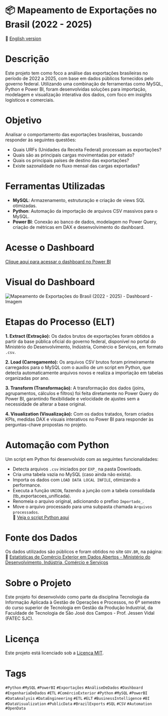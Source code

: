 # 📦 Mapeamento de Exportações no Brasil (2022 - 2025)

📄 [English version](README_English.md)

# Descrição
Este projeto tem como foco a análise das exportações brasileiras no período de 2022 a 2025, com base em dados públicos fornecidos pelo governo federal. Utilizando uma combinação de ferramentas como MySQL, Python e Power BI, foram desenvolvidas soluções para importação, modelagem e visualização interativa dos dados, com foco em insights logísticos e comerciais.

# Objetivo
Analisar o comportamento das exportações brasileiras, buscando responder às seguintes questões:
- Quais URFs (Unidades da Receita Federal) processam as exportações?
- Quais são as principais cargas movimentadas por estado?
- Quais os principais países de destino das exportações?
- Existe sazonalidade no fluxo mensal das cargas exportadas?

# Ferramentas Utilizadas
- **MySQL**: Armazenamento, estruturação e criação de views SQL otimizadas.
- **Python**: Automação da importação de arquivos CSV massivos para o MySQL.
- **Power BI**: Conexão ao banco de dados, modelagem no Power Query, criação de métricas em DAX e desenvolvimento do dashboard.

# Acesse o Dashboard
[Clique aqui para acessar o dashboard no Power BI](https://app.powerbi.com/view?r=eyJrIjoiYTVmZWQ0NWQtOGFjYy00MzhkLWE5MjAtNWZkNzc1ODc4MTllIiwidCI6ImNmNzJlMmJkLTdhMmItNDc4My1iZGViLTM5ZDU3YjA3Zjc2ZiIsImMiOjR9&embedImagePlaceholder=true)

# Visual do Dashboard
![Mapeamento de Exportações do Brasil (2022 - 2025) - Dashboard - Imagem](https://github.com/user-attachments/assets/e4e757a4-f0d4-4d2a-b40b-dd710d200d8a)

# Etapas do Processo (ELT)
**1. Extract (Extração):**
Os dados brutos de exportações foram obtidos a partir da base pública oficial do governo federal, disponível no portal do Ministério do Desenvolvimento, Indústria, Comércio e Serviços, em formato `.csv`.  

**2. Load (Carregamento):**
Os arquivos CSV brutos foram primeiramente carregados para o MySQL com o auxílio de um script em Python, que detecta automaticamente arquivos novos e realiza a importação em tabelas organizadas por ano.  

**3. Transform (Transformação):**
A transformação dos dados (joins, agrupamentos, cálculos e filtros) foi feita diretamente no Power Query do Power BI, garantindo flexibilidade e velocidade de ajustes sem a necessidade de alterar a base original.  

**4. Visualization (Visualização):**
Com os dados tratados, foram criados KPIs, medidas DAX e visuais interativos no Power BI para responder às perguntas-chave propostas no projeto.

# Automação com Python
Um script em Python foi desenvolvido com as seguintes funcionalidades:
- Detecta arquivos `.csv` iniciados por `EXP_` na pasta Downloads.
- Cria uma tabela vazia no MySQL (caso ainda não exista).
- Importa os dados com `LOAD DATA LOCAL INFILE`, otimizando a performance.
- Executa a função `UNION`, fazendo a junção com a tabela consolidada (tb_exportacoes_unificada).
- Renomeia o arquivo original, adicionando o prefixo `Importado_`.
- Move o arquivo processado para uma subpasta chamada `Arquivos processados`.  
📁 [Veja o script Python aqui]()

# Fonte dos Dados
Os dados utilizados são públicos e foram obtidos no site `GOV.BR`, na página:  
🔗 [Estatísticas de Comércio Exterior em Dados Abertos - Ministério do Desenvolvimento, Indústria, Comércio e Serviços](https://www.gov.br/mdic/pt-br/assuntos/comercio-exterior/estatisticas/base-de-dados-bruta)

# Sobre o Projeto
Este projeto foi desenvolvido como parte da disciplina Tecnologia da Informação Aplicada à Gestão de Operações e Processos, no 6º semestre do curso superior de Tecnologia em Gestão da Produção Industrial, da Faculdade de Tecnologia de São José dos Campos - Prof. Jessen Vidal (FATEC SJC).

# Licença
Este projeto está licenciado sob a [Licença MIT](LICENSE).

# Tags
`#Python` `#MySQL` `#PowerBI` `#Exportações` `#AnáliseDeDados` `#Dashboard` `#EngenhariaDeDados` `#ETL` `#ComércioExterior` `#Python` `#MySQL` `#PowerBI` `#DataAnalysis` `#DataEngineering` `#ETL` `#ELT` `#BusinessIntelligence` `#BI` `#DataVisualization` `#PublicData` `#BrazilExports` `#SQL` `#CSV` `#Automation` `#OpenData`
